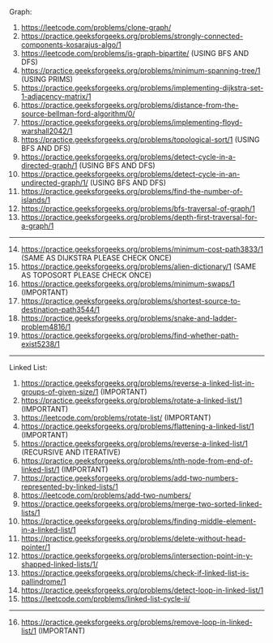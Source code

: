 Graph:

1)  https://leetcode.com/problems/clone-graph/
2)  https://practice.geeksforgeeks.org/problems/strongly-connected-components-kosarajus-algo/1
3)  https://leetcode.com/problems/is-graph-bipartite/ (USING BFS AND DFS)
4)  https://practice.geeksforgeeks.org/problems/minimum-spanning-tree/1 (USING PRIMS)
5)  https://practice.geeksforgeeks.org/problems/implementing-dijkstra-set-1-adjacency-matrix/1
6)  https://practice.geeksforgeeks.org/problems/distance-from-the-source-bellman-ford-algorithm/0/ 
7)  https://practice.geeksforgeeks.org/problems/implementing-floyd-warshall2042/1
8)  https://practice.geeksforgeeks.org/problems/topological-sort/1 (USING BFS AND DFS)  
9)  https://practice.geeksforgeeks.org/problems/detect-cycle-in-a-directed-graph/1 (USING BFS AND DFS)  
10) https://practice.geeksforgeeks.org/problems/detect-cycle-in-an-undirected-graph/1/ (USING BFS AND DFS)
11) https://practice.geeksforgeeks.org/problems/find-the-number-of-islands/1
12) https://practice.geeksforgeeks.org/problems/bfs-traversal-of-graph/1
13) https://practice.geeksforgeeks.org/problems/depth-first-traversal-for-a-graph/1
-----------------------------------------------------------------------------------------------------
14) https://practice.geeksforgeeks.org/problems/minimum-cost-path3833/1 (SAME AS DIJKSTRA PLEASE CHECK ONCE)
15) https://practice.geeksforgeeks.org/problems/alien-dictionary/1 (SAME AS TOPOSORT PLEASE CHECK ONCE)
16) https://practice.geeksforgeeks.org/problems/minimum-swaps/1 (IMPORTANT)
17) https://practice.geeksforgeeks.org/problems/shortest-source-to-destination-path3544/1
18) https://practice.geeksforgeeks.org/problems/snake-and-ladder-problem4816/1
19) https://practice.geeksforgeeks.org/problems/find-whether-path-exist5238/1


--------------------------------------------------------------------------------------------------------------------
Linked List:

1) https://practice.geeksforgeeks.org/problems/reverse-a-linked-list-in-groups-of-given-size/1 (IMPORTANT)
2) https://practice.geeksforgeeks.org/problems/rotate-a-linked-list/1 (IMPORTANT)
3) https://leetcode.com/problems/rotate-list/ (IMPORTANT)
4) https://practice.geeksforgeeks.org/problems/flattening-a-linked-list/1 (IMPORTANT)
5) https://practice.geeksforgeeks.org/problems/reverse-a-linked-list/1 (RECURSIVE AND ITERATIVE)
6) https://practice.geeksforgeeks.org/problems/nth-node-from-end-of-linked-list/1 (IMPORTANT)
7) https://practice.geeksforgeeks.org/problems/add-two-numbers-represented-by-linked-lists/1 
8) https://leetcode.com/problems/add-two-numbers/
9) https://practice.geeksforgeeks.org/problems/merge-two-sorted-linked-lists/1
10) https://practice.geeksforgeeks.org/problems/finding-middle-element-in-a-linked-list/1
11) https://practice.geeksforgeeks.org/problems/delete-without-head-pointer/1
12) https://practice.geeksforgeeks.org/problems/intersection-point-in-y-shapped-linked-lists/1/
13) https://practice.geeksforgeeks.org/problems/check-if-linked-list-is-pallindrome/1
14) https://practice.geeksforgeeks.org/problems/detect-loop-in-linked-list/1
15) https://leetcode.com/problems/linked-list-cycle-ii/


----------------------------------------------------------------------------------------------------------------

16) https://practice.geeksforgeeks.org/problems/remove-loop-in-linked-list/1 (IMPORTANT)
